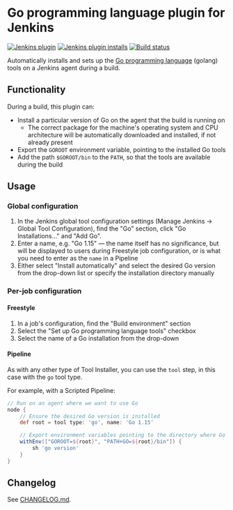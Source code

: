 # Go programming language plugin for Jenkins

[![Jenkins plugin](https://img.shields.io/jenkins/plugin/v/golang.svg)](https://plugins.jenkins.io/golang)
[![Jenkins plugin installs](https://img.shields.io/jenkins/plugin/i/golang?color=blue)](https://plugins.jenkins.io/golang)
[![Build status](https://ci.jenkins.io/job/Plugins/job/golang-plugin/job/master/badge/icon)](https://ci.jenkins.io/job/Plugins/job/golang-plugin/job/master/)

Automatically installs and sets up the [Go programming language](http://golang.org/) (golang) tools on a Jenkins agent during a build.

## Functionality
During a build, this plugin can:
- Install a particular version of Go on the agent that the build is running on
  - The correct package for the machine's operating system and CPU architecture will be automatically downloaded and installed, if not already present
- Export the `GOROOT` environment variable, pointing to the installed Go tools
- Add the path `$GOROOT/bin` to the `PATH`, so that the tools are available during the build

## Usage
### Global configuration
1. In the Jenkins global tool configuration settings (Manage Jenkins → Global Tool Configuration), find the "Go" section, click "Go Installations…" and "Add Go".
2. Enter a name, e.g. "Go 1.15" — the name itself has no significance, but will be displayed to users during Freestyle job configuration, or is what you need to enter as the `name` in a Pipeline
3. Either select "Install automatically" and select the desired Go version from the drop-down list or specify the installation directory manually

### Per-job configuration
#### Freestyle
1. In a job's configuration, find the "Build environment" section
2. Select the "Set up Go programming language tools" checkbox
3. Select the name of a Go installation from the drop-down

#### Pipeline
As with any other type of Tool Installer, you can use the `tool` step, in this case with the `go` tool type.

For example, with a Scripted Pipeline:

```groovy
// Run on an agent where we want to use Go
node {
    // Ensure the desired Go version is installed
    def root = tool type: 'go', name: 'Go 1.15'

    // Export environment variables pointing to the directory where Go was installed
    withEnv(["GOROOT=${root}", "PATH+GO=${root}/bin"]) {
        sh 'go version'
    }
}
```

## Changelog
See [CHANGELOG.md](https://github.com/jenkinsci/golang-plugin/blob/master/CHANGELOG.md).
